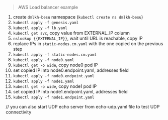 > AWS Load balancer example

1)  create `dmlkh-besu` namespace (`kubectl create ns dmlkh-besu`)
2) `kubectl apply -f genesis.yaml`
3) `kubectl apply -f lb.yaml`
4) `kubectl get svc`, copy value from EXTERNAL_IP column
5) `nslookup {{EXTERNAL_IP}}`, wait until URL is reachable, copy IP
6) replace IPs in `static-nodes.cm.yaml` with the one copied on the previous step
7) `kubectl apply -f static-nodes.cm.yaml`
8) `kubectl apply -f node0.yaml`
9) `kubectl get -o wide`, copy node0 pod IP
10) set copied IP into node0.endpoint.yaml, addresses field
11) `kubectl apply -f node0.endpoint.yaml`
12) `kubectl apply -f node1.yaml`
13) `kubectl get -o wide`, copy node1 pod IP
14) set copied IP into node1.endpoint.yaml, addresses field
15) `kubectl apply -f node1.endpoint.yaml`

// you can also start UDP echo server from echo-udp.yaml file to test UDP connectivity
